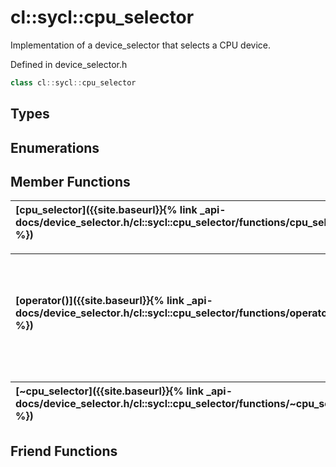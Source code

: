 ---
---
# cl::sycl::cpu_selector

Implementation of a device_selector that selects a CPU device. 

Defined in device_selector.h

```cpp
class cl::sycl::cpu_selector
```

## Types

## Enumerations

## Member Functions

| [cpu_selector]({{site.baseurl}}{% link _api-docs/device_selector.h/cl::sycl::cpu_selector/functions/cpu_selector/index.md %}) | No description. |
| :--- | :--- |

| [operator()]({{site.baseurl}}{% link _api-docs/device_selector.h/cl::sycl::cpu_selector/functions/operator()/index.md %}) | Overload that scores CPUs positive if they have SPIR support.  |
| :--- | :--- |

| [~cpu_selector]({{site.baseurl}}{% link _api-docs/device_selector.h/cl::sycl::cpu_selector/functions/~cpu_selector/index.md %}) | No description. |
| :--- | :--- |


## Friend Functions

